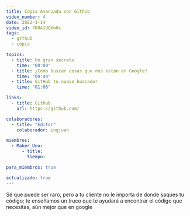 ```yaml
---
title: Copia Avanzada con Github
video_number: 4
date: 2022-1-14
video_id: 7K041UQXw0c
tags:
  - github
  - copia

topics:
  - title: Un gran secreto
    time: "00:00"
  - title: ¿Cómo buscar cosas que nos están en Google?
    time: "00:44"
  - title: GitHub tu nuevo buscador
    time: "01:06"

links:
  - title: Github
    url: https://github.com/

colaboradores:
  - title: "Editor"
    colaborador: ingjuan

miembros:
  - Maker_Uno:
      - title:
        tiempo:

para_miembros: true

actualizado: true
---
```


Sé que puede ser raro, pero a tu cliente no le importa de donde saques tu código; te enseñamos un truco que te ayudará a encontrar el código que necesitas, aún mejor que en google
